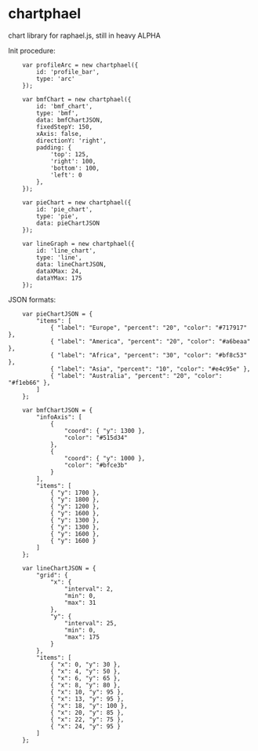 chartphael
==========

chart library for raphael.js, still in heavy ALPHA  


Init procedure:  

        var profileArc = new chartphael({
            id: 'profile_bar',
            type: 'arc'
        });

        var bmfChart = new chartphael({
            id: 'bmf_chart',
            type: 'bmf',
            data: bmfChartJSON,
            fixedStepY: 150,
            xAxis: false,
            directionY: 'right',
            padding: {
                'top': 125,
                'right': 100,
                'bottom': 100,
                'left': 0
            },
        });

        var pieChart = new chartphael({
            id: 'pie_chart',
            type: 'pie',
            data: pieChartJSON
        });

        var lineGraph = new chartphael({
            id: 'line_chart',
            type: 'line',
            data: lineChartJSON,
            dataXMax: 24,
            dataYMax: 175
        });



JSON formats:  

		var pieChartJSON = {
            "items": [
                { "label": "Europe", "percent": "20", "color": "#717917" },
                { "label": "America", "percent": "20", "color": "#a6beaa" },
                { "label": "Africa", "percent": "30", "color": "#bf8c53" },
                { "label": "Asia", "percent": "10", "color": "#e4c95e" },
                { "label": "Australia", "percent": "20", "color": "#f1eb66" },
            ]
        };

        var bmfChartJSON = {
            "infoAxis": [
                { 
                    "coord": { "y": 1300 },
                    "color": "#515d34"
                },
                { 
                    "coord": { "y": 1000 },
                    "color": "#bfce3b"
                }
            ],
            "items": [
                { "y": 1700 },
                { "y": 1800 },
                { "y": 1200 },
                { "y": 1600 },
                { "y": 1300 },
                { "y": 1300 },
                { "y": 1600 },
                { "y": 1600 }
            ]
        };

        var lineChartJSON = {
            "grid": {
                "x": {
                    "interval": 2,
                    "min": 0,
                    "max": 31
                },
                "y": {
                    "interval": 25,
                    "min": 0,
                    "max": 175
                }
            },
            "items": [
                { "x": 0, "y": 30 },
                { "x": 4, "y": 50 },
                { "x": 6, "y": 65 },
                { "x": 8, "y": 80 },
                { "x": 10, "y": 95 },
                { "x": 13, "y": 95 },
                { "x": 18, "y": 100 },
                { "x": 20, "y": 85 },
                { "x": 22, "y": 75 },
                { "x": 24, "y": 95 }
            ]
        };
